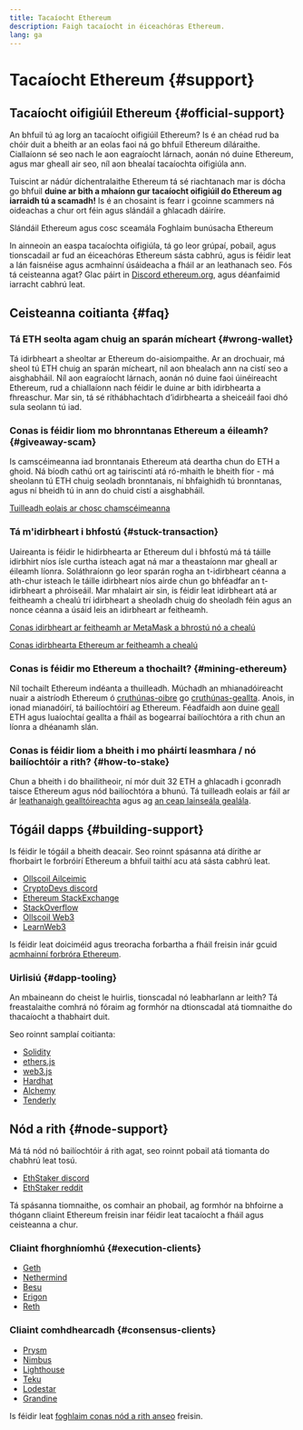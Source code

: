 ```yaml
---
title: Tacaíocht Ethereum
description: Faigh tacaíocht in éiceachóras Ethereum.
lang: ga
---
```


# Tacaíocht Ethereum {#support}

## Tacaíocht oifigiúil Ethereum {#official-support}

An bhfuil tú ag lorg an tacaíocht oifigiúil Ethereum? Is é an chéad rud ba chóir duit a bheith ar an eolas faoi ná go bhfuil Ethereum díláraithe. Ciallaíonn sé seo nach le aon eagraíocht lárnach, aonán nó duine Ethereum, agus mar gheall air seo, níl aon bhealaí tacaíochta oifigiúla ann.

Tuiscint ar nádúr díchentralaithe Ethereum tá sé riachtanach mar is dócha go bhfuil **duine ar bith a mhaíonn gur tacaíocht oifigiúil do Ethereum ag iarraidh tú a scamadh!** Is é an chosaint is fearr i gcoinne scammers ná oideachas a chur ort féin agus slándáil a ghlacadh dáiríre.

<DocLink href="/security/">
  Slándáil Ethereum agus cosc ​​sceamála
</DocLink>

<DocLink href="/learn/">
  Foghlaim bunúsacha Ethereum
</DocLink>

In ainneoin an easpa tacaíochta oifigiúla, tá go leor grúpaí, pobail, agus tionscadail ar fud an éiceachóras Ethereum sásta cabhrú, agus is féidir leat a lán faisnéise agus acmhainní úsáideacha a fháil ar an leathanach seo. Fós tá ceisteanna agat? Glac páirt in [Discord ethereum.org](/discord/), agus déanfaimid iarracht cabhrú leat.

## Ceisteanna coitianta {#faq}

### Tá ETH seolta agam chuig an sparán mícheart {#wrong-wallet}

Tá idirbheart a sheoltar ar Ethereum do-aisiompaithe. Ar an drochuair, má sheol tú ETH chuig an sparán mícheart, níl aon bhealach ann na cistí seo a aisghabháil. Níl aon eagraíocht lárnach, aonán nó duine faoi úinéireacht Ethereum, rud a chiallaíonn nach féidir le duine ar bith idirbhearta a fhreaschur. Mar sin, tá sé ríthábhachtach d’idirbhearta a sheiceáil faoi dhó sula seolann tú iad.

### Conas is féidir liom mo bhronntanas Ethereum a éileamh? {#giveaway-scam}

Is camscéimeanna iad bronntanais Ethereum atá deartha chun do ETH a ghoid. Ná bíodh cathú ort ag tairiscintí atá ró-mhaith le bheith fíor - má sheolann tú ETH chuig seoladh bronntanais, ní bhfaighidh tú bronntanas, agus ní bheidh tú in ann do chuid cistí a aisghabháil.

[Tuilleadh eolais ar chosc chamscéimeanna](/security/#common-scams)

### Tá m'idirbheart i bhfostú {#stuck-transaction}

Uaireanta is féidir le hidirbhearta ar Ethereum dul i bhfostú má tá táille idirbhirt níos ísle curtha isteach agat ná mar a theastaíonn mar gheall ar éileamh líonra. Soláthraíonn go leor sparán rogha an t-idirbheart céanna a ath-chur isteach le táille idirbheart níos airde chun go bhféadfar an t-idirbheart a phróiseáil. Mar mhalairt air sin, is féidir leat idirbheart atá ar feitheamh a chealú trí idirbheart a sheoladh chuig do sheoladh féin agus an nonce céanna a úsáid leis an idirbheart ar feitheamh.

[Conas idirbheart ar feitheamh ar MetaMask a bhrostú nó a chealú](https://metamask.zendesk.com/hc/en-us/articles/360015489251-How-to-speed-up-or-cancel-a-pending-transaction)

[Conas idirbhearta Ethereum ar feitheamh a chealú](https://info.etherscan.com/how-to-cancel-ethereum-pending-transactions/)

### Conas is féidir mo Ethereum a thochailt? {#mining-ethereum}

Níl tochailt Ethereum indéanta a thuilleadh. Múchadh an mhianadóireacht nuair a aistríodh Ethereum ó [cruthúnas-oibre](/glossary/#pow) go [cruthúnas-geallta](/glossary/#pos). Anois, in ionad mianadóirí, tá bailíochtóirí ag Ethereum. Féadfaidh aon duine [geall](/glossary/#staking) ETH agus luaíochtaí geallta a fháil as bogearraí bailíochtóra a rith chun an líonra a dhéanamh slán.

### Conas is féidir liom a bheith i mo pháirtí leasmhara / nó bailíochtóir a rith? {#how-to-stake}

Chun a bheith i do bhailitheoir, ní mór duit 32 ETH a ghlacadh i gconradh taisce Ethereum agus nód bailíochtóra a bhunú. Tá tuilleadh eolais ar fáil ar ár [leathanaigh gealltóireachta](/staking) agus ag [an ceap lainseála gealála](https://launchpad.ethereum.org/).

## Tógáil dapps {#building-support}

Is féidir le tógáil a bheith deacair. Seo roinnt spásanna atá dírithe ar fhorbairt le forbróirí Ethereum a bhfuil taithí acu atá sásta cabhrú leat.

- [Ollscoil Ailceimic](https://university.alchemy.com/#starter_code)
- [CryptoDevs discord](https://discord.com/invite/5W5tVb3)
- [Ethereum StackExchange](https://ethereum.stackexchange.com/)
- [StackOverflow](https://stackoverflow.com/questions/tagged/web3)
- [Ollscoil Web3](https://www.web3.university/)
- [LearnWeb3](https://discord.com/invite/learnweb3)

Is féidir leat doiciméid agus treoracha forbartha a fháil freisin inár gcuid [acmhainní forbróra Ethereum](/developers/).

### Uirlisiú {#dapp-tooling}

An mbaineann do cheist le huirlis, tionscadal nó leabharlann ar leith? Tá freastalaithe comhrá nó fóraim ag formhór na dtionscadal atá tiomnaithe do thacaíocht a thabhairt duit.

Seo roinnt samplaí coitianta:

- [Solidity](https://gitter.im/ethereum/solidity)
- [ethers.js](https://discord.gg/6jyGVDK6Jx)
- [web3.js](https://discord.gg/GsABYQu4sC)
- [Hardhat](https://discord.gg/xtrMGhmbfZ)
- [Alchemy](http://alchemy.com/discord)
- [Tenderly](https://discord.gg/fBvDJYR)

## Nód a rith {#node-support}

Má tá nód nó bailíochtóir á rith agat, seo roinnt pobail atá tiomanta do chabhrú leat tosú.

- [EthStaker discord](https://discord.gg/ethstaker)
- [EthStaker reddit](https://www.reddit.com/r/ethstaker)

Tá spásanna tiomnaithe, os comhair an phobail, ag formhór na bhfoirne a thógann cliaint Ethereum freisin inar féidir leat tacaíocht a fháil agus ceisteanna a chur.

### Cliaint fhorghníomhú {#execution-clients}

- [Geth](https://discord.gg/FqDzupGyYf)
- [Nethermind](https://discord.gg/YJx3pm8z5C)
- [Besu](https://discord.gg/p8djYngzKN)
- [Erigon](https://github.com/ledgerwatch/erigon/issues)
- [Reth](https://github.com/paradigmxyz/reth/discussions)

### Cliaint comhdhearcadh {#consensus-clients}

- [Prysm](https://discord.gg/prysmaticlabs)
- [Nimbus](https://discord.gg/nSmEH3qgFv)
- [Lighthouse](https://discord.gg/cyAszAh)
- [Teku](https://discord.gg/7hPv2T6)
- [Lodestar](https://discord.gg/aMxzVcr)
- [Grandine](https://discord.gg/H9XCdUSyZd)

Is féidir leat [foghlaim conas nód a rith anseo](/developers/docs/nodes-and-clients/run-a-node/) freisin.
